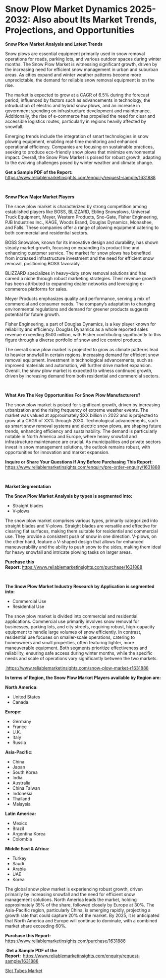 <p><h1>Snow Plow Market Dynamics 2025-2032: Also about Its Market Trends, Projections, and Opportunities</h1></p><p><strong>Snow Plow Market Analysis and Latest Trends</strong></p>
<p><p>Snow plows are essential equipment primarily used in snow removal operations for roads, parking lots, and various outdoor spaces during winter months. The Snow Plow Market is witnessing significant growth, driven by the increasing need for efficient snow management in urban and suburban areas. As cities expand and winter weather patterns become more unpredictable, the demand for reliable snow removal equipment is on the rise.</p><p>The market is expected to grow at a CAGR of 6.5% during the forecast period, influenced by factors such as advancements in technology, the introduction of electric and hybrid snow plows, and an increase in government spending on infrastructure development and maintenance. Additionally, the rise of e-commerce has propelled the need for clear and accessible logistics routes, particularly in regions heavily affected by snowfall.</p><p>Emerging trends include the integration of smart technologies in snow plowing equipment, enabling real-time monitoring and enhanced operational efficiency. Companies are focusing on sustainable practices, seeking to produce eco-friendly snow plows that minimize environmental impact. Overall, the Snow Plow Market is poised for robust growth, adapting to the evolving challenges posed by winter weather and climate change.</p></p>
<p><strong>Get a Sample PDF of the Report:&nbsp;</strong> <a href="https://www.reliablemarketinsights.com/enquiry/request-sample/1631888?utm_campaign=2095&utm_medium=2&utm_source=Github&utm_content=ia&utm_term=21022025&utm_id=snow-plow">https://www.reliablemarketinsights.com/enquiry/request-sample/1631888</a></p>
<p>&nbsp;</p>
<p><strong>Snow Plow Major Market Players</strong></p>
<p><p>The snow plow market is characterized by strong competition among established players like BOSS, BLIZZARD, Ebling Snowplows, Universal Truck Equipment, Meyer, Western Products, Sno-Gate, Fisher Engineering, PJB Industries Inc., KAGE, Woods Brand, Douglas Dynamics, Monashee, and Falls. These companies offer a range of plowing equipment catering to both commercial and residential sectors.</p><p>BOSS Snowplow, known for its innovative design and durability, has shown steady market growth, focusing on expanding its product line and enhancing customer service. The market for snow plows has benefited from increased infrastructure investment and the need for efficient snow removal, positioning BOSS favorably.</p><p>BLIZZARD specializes in heavy-duty snow removal solutions and has carved a niche through robust marketing strategies. Their revenue growth has been attributed to expanding dealer networks and leveraging e-commerce platforms for sales.</p><p>Meyer Products emphasizes quality and performance, serving a mix of commercial and consumer needs. The company’s adaptation to changing environmental regulations and demand for greener products suggests potential for future growth.</p><p>Fisher Engineering, a part of Douglas Dynamics, is a key player known for reliability and efficiency. Douglas Dynamics as a whole reported sales revenue exceeding $500 million, with Fisher contributing significantly to this figure through a diverse portfolio of snow and ice control products.</p><p>The overall snow plow market is projected to grow as climate patterns lead to heavier snowfall in certain regions, increasing demand for efficient snow removal equipment. Investment in technological advancements, such as improved materials and automation, will further drive market expansion. Overall, the snow plow market is expected to witness continued growth, driven by increasing demand from both residential and commercial sectors.</p></p>
<p>&nbsp;</p>
<p><strong>What Are The Key Opportunities For Snow Plow Manufacturers?</strong></p>
<p><p>The snow plow market is poised for significant growth, driven by increasing urbanization and the rising frequency of extreme weather events. The market was valued at approximately $XX billion in 2022 and is projected to grow at a CAGR of XX% through 2030. Technological advancements, such as smart snow removal systems and electric snow plows, are shaping future trends, enhancing efficiency and sustainability. The demand is particularly notable in North America and Europe, where heavy snowfall and infrastructure maintenance are crucial. As municipalities and private sectors invest in snow management solutions, the outlook remains robust, with opportunities for innovation and market expansion.</p></p>
<p><strong>Inquire or Share Your Questions If Any Before Purchasing This Report:</strong> <a href="https://www.reliablemarketinsights.com/enquiry/pre-order-enquiry/1631888?utm_campaign=2095&utm_medium=2&utm_source=Github&utm_content=ia&utm_term=21022025&utm_id=snow-plow">https://www.reliablemarketinsights.com/enquiry/pre-order-enquiry/1631888</a></p>
<p>&nbsp;</p>
<p><strong>Market Segmentation</strong></p>
<p><strong>The Snow Plow Market Analysis by types is segmented into:</strong></p>
<p><ul><li>Straight blades</li><li>V-plows</li></ul></p>
<p><p>The snow plow market comprises various types, primarily categorized into straight blades and V-plows. Straight blades are versatile and effective for clearing flat surfaces, making them suitable for residential and commercial use. They provide a consistent push of snow in one direction. V-plows, on the other hand, feature a V-shaped design that allows for enhanced maneuverability and the ability to push snow to the sides, making them ideal for heavy snowfall and intricate plowing tasks on larger areas.</p></p>
<p><strong>Purchase this Report:&nbsp;</strong><a href="https://www.reliablemarketinsights.com/purchase/1631888?utm_campaign=2095&utm_medium=2&utm_source=Github&utm_content=ia&utm_term=21022025&utm_id=snow-plow">https://www.reliablemarketinsights.com/purchase/1631888</a></p>
<p>&nbsp;</p>
<p><strong>The Snow Plow Market Industry Research by Application is segmented into:</strong></p>
<p><ul><li>Commercial Use</li><li>Residential Use</li></ul></p>
<p><p>The snow plow market is divided into commercial and residential applications. Commercial use primarily involves snow removal for businesses, parking lots, and city streets, requiring robust, high-capacity equipment to handle large volumes of snow efficiently. In contrast, residential use focuses on smaller-scale operations, catering to homeowners and small properties, often featuring lighter, more maneuverable equipment. Both segments prioritize effectiveness and reliability, ensuring safe access during winter months, while the specific needs and scale of operations vary significantly between the two markets.</p></p>
<p><a href="https://www.reliablemarketinsights.com/snow-plow-market-r1631888?utm_campaign=2095&utm_medium=2&utm_source=Github&utm_content=ia&utm_term=21022025&utm_id=snow-plow">&nbsp;https://www.reliablemarketinsights.com/snow-plow-market-r1631888</a></p>
<p><strong>In terms of Region, the Snow Plow Market Players available by Region are:</strong></p>
<p>
    <p> <strong> North America: </strong>
        <ul>
            <li>United States</li>
            <li>Canada</li>
        </ul>
        </p> 
    <p> <strong> Europe: </strong>
        <ul>
            <li>Germany</li>
            <li>France</li>
            <li>U.K.</li>
            <li>Italy</li>
            <li>Russia</li>
        </ul>
        </p> 
    <p> <strong> Asia-Pacific: </strong>
        <ul>
            <li>China</li>
            <li>Japan</li>
            <li>South Korea</li>
            <li>India</li>
            <li>Australia</li>
            <li>China Taiwan</li>
            <li>Indonesia</li>
            <li>Thailand</li>
            <li>Malaysia</li>
        </ul>
        </p> 
    <p> <strong> Latin America: </strong>
        <ul>
            <li>Mexico</li>
            <li>Brazil</li>
            <li>Argentina Korea</li>
            <li>Colombia</li>
        </ul>
        </p> 
    <p> <strong> Middle East & Africa: </strong>
        <ul>
            <li>Turkey</li>
            <li>Saudi</li>
            <li>Arabia</li>
            <li>UAE</li>
            <li>Korea</li>
        </ul>
    </p>
    </p>
<p><p>The global snow plow market is experiencing robust growth, driven primarily by increasing snowfall and the need for efficient snow management solutions. North America leads the market, holding approximately 35% of the share, followed closely by Europe at 30%. The Asia-Pacific region, particularly China, is emerging rapidly, projecting a growth rate that could capture 20% of the market. By 2025, it is anticipated that North America and Europe will continue to dominate, with a combined market share exceeding 60%.</p></p>
<p><strong>Purchase this Report: </strong><a href="https://www.reliablemarketinsights.com/purchase/1631888?utm_campaign=2095&utm_medium=2&utm_source=Github&utm_content=ia&utm_term=21022025&utm_id=snow-plow">https://www.reliablemarketinsights.com/purchase/1631888</a></p>
<p>&nbsp;<strong>Get a Sample PDF of the Report:&nbsp;&nbsp;</strong><a href="https://www.reliablemarketinsights.com/enquiry/request-sample/1631888?utm_campaign=2095&utm_medium=2&utm_source=Github&utm_content=ia&utm_term=21022025&utm_id=snow-plow">https://www.reliablemarketinsights.com/enquiry/request-sample/1631888</a></p>
<p><strong></strong></p>
<p><p><a href="https://github.com/sca704osol/Market-Research-Report-List-1/blob/main/slot-tubes-market.md?utm_campaign=2095&utm_medium=2&utm_source=Github&utm_content=ia&utm_term=21022025&utm_id=snow-plow">Slot Tubes Market</a></p></p>